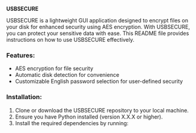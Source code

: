 **USBSECURE**

USBSECURE is a lightweight GUI application designed to encrypt files on your disk for enhanced security using AES encryption. With USBSECURE, you can protect your sensitive data with ease. This README file provides instructions on how to use USBSECURE effectively.

### Features:
- AES encryption for file security
- Automatic disk detection for convenience
- Customizable English password selection for user-defined security

### Installation:
1. Clone or download the USBSECURE repository to your local machine.
2. Ensure you have Python installed (version X.X.X or higher).
3. Install the required dependencies by running:
